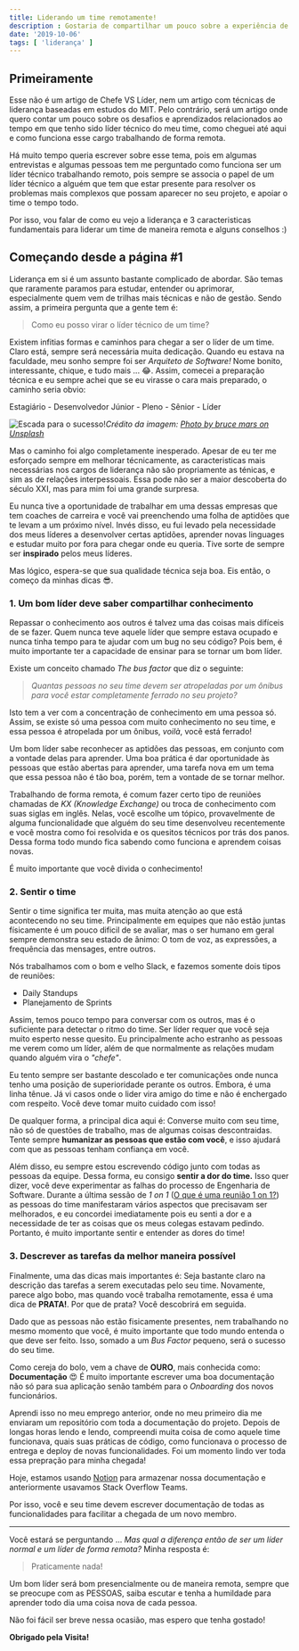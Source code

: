 ```yaml
---
title: Liderando um time remotamente!
description : Gostaria de compartilhar um pouco sobre a experiência de ser um líder técnico trabalhando remotamente.
date: '2019-10-06'
tags: [ 'liderança' ]
---
```


## Primeiramente

Esse não é um artigo de Chefe VS Líder, nem um artigo com técnicas de liderança baseadas em estudos do MIT.
Pelo contrário, será um artigo onde quero contar um pouco sobre os desafios e aprendizados relacionados ao tempo em que tenho sido líder técnico do meu time, como cheguei até aqui e como funciona esse cargo trabalhando de forma remota.

Há muito tempo queria escrever sobre esse tema, pois em algumas entrevistas e algumas pessoas tem me perguntado como funciona ser um líder técnico trabalhando remoto, pois sempre se associa o papel de um líder técnico a alguém que tem que estar presente para resolver os problemas mais complexos que possam aparecer no seu projeto, e apoiar o time o tempo todo.

Por isso, vou falar de como eu vejo a liderança e 3 caracteristicas fundamentais para liderar um time de maneira remota e alguns conselhos :)

## Começando desde a página #1

Liderança em si é um assunto bastante complicado de abordar. São temas que raramente paramos para estudar, entender ou aprimorar, especialmente quem vem de trilhas mais técnicas e não de gestão. Sendo assim, a primeira pergunta que a gente tem é:

> Como eu posso virar o líder técnico de um time?

Existem infitias formas e caminhos para chegar a ser o líder de um time. Claro está, sempre será necessária muita dedicação.
Quando eu estava na faculdade, meu sonho sempre foi ser *Arquiteto de Software!* Nome bonito, interessante, chique, e tudo mais ... 😂. Assim, comecei a preparação técnica e eu sempre achei que se eu virasse o cara mais preparado, o caminho seria obvio:

Estagiário - Desenvolvedor Júnior - Pleno - Sênior - Líder

![Escada para o sucesso!](assets/happiness.jpg)*Crédito da imagem: [Photo by bruce mars on Unsplash](https://unsplash.com/photos/AndE50aaHn4)*

Mas o caminho foi algo completamente inesperado. Apesar de eu ter me esforçado sempre em melhorar técnicamente, as caracteristicas mais necessárias nos cargos de liderança não são propriamente as ténicas, e sim as de relações interpessoais. Essa pode não ser a maior descoberta do século XXI, mas para mim foi uma grande surpresa.

Eu nunca tive a oportunidade de trabalhar em uma dessas empresas que tem coaches de carreira e você vai preenchendo uma folha de aptidões que te levam a um próximo nível. Invés disso, eu fui levado pela necessidade dos meus líderes a desenvolver certas aptidões, aprender novas linguages e estudar muito por fora para chegar onde eu queria. Tive sorte de sempre ser **inspirado** pelos meus líderes.

Mas lógico, espera-se que sua qualidade técnica seja boa. Eis então, o começo da minhas dicas 😎.

### 1. Um bom líder deve saber compartilhar conhecimento

Repassar o conhecimento aos outros é talvez uma das coisas mais difíceis de se fazer. Quem nunca teve aquele líder que sempre estava ocupado e nunca tinha tempo para te ajudar com um bug no seu código? Pois bem, é muito importante ter a capacidade de ensinar para se tornar um bom líder.

Existe um conceito chamado *The bus factor* que diz o seguinte:

> *Quantas pessoas no seu time devem ser atropeladas por um ônibus para você estar completamente ferrado no seu projeto?*

Isto tem a ver com a concentração de conhecimento em uma pessoa só. Assim, se existe só uma pessoa com muito conhecimento no seu time, e essa pessoa é atropelada por um ônibus, *voilà*, você está ferrado!

Um bom líder sabe reconhecer as aptidões das pessoas, em conjunto com a vontade delas para aprender. Uma boa prática é dar oportunidade às pessoas que estão abertas para aprender, uma tarefa nova em um tema que essa pessoa não é tão boa, porém, tem a vontade de se tornar melhor.

Trabalhando de forma remota, é comum fazer certo tipo de reuniões chamadas de *KX (Knowledge Exchange)* ou troca de conhecimento com suas siglas em inglês. Nelas, você escolhe um tópico, provavelmente de alguma funcionalidade que alguém do seu time desenvolveu recentemente e você mostra como foi resolvida e os quesitos técnicos por trás dos panos. Dessa forma todo mundo fica sabendo como funciona e aprendem coisas novas.

É muito importante que você divida o conhecimento!

### 2. Sentir o time

Sentir o time significa ter muita, mas muita atenção ao que está acontecendo no seu time. Principalmente em equipes que não estão juntas físicamente é um pouco dificil de se avaliar, mas o ser humano em geral sempre demonstra seu estado de ânimo: O tom de voz, as expressões, a frequência das mensages, entre outros.

Nós trabalhamos com o bom e velho Slack, e fazemos somente dois tipos de reuniões:

- Daily Standups
- Planejamento de Sprints

Assim, temos pouco tempo para conversar com os outros, mas é o suficiente para detectar o ritmo do time.
Ser líder requer que você seja muito esperto nesse quesito. Eu principalmente acho estranho as pessoas me verem como um líder, além de que normalmente as relações mudam quando alguém vira o *"chefe"*.

Eu tento sempre ser bastante descolado e ter comunicações onde nunca tenho uma posição de superioridade perante os outros. Embora, é uma linha tênue. Já vi casos onde o lider vira amigo do time e não é enchergado com respeito. Você deve tomar muito cuidado com isso!

De qualquer forma, a principal dica aqui é: Converse muito com seu time, não só de questões de trabalho, mas de algumas coisas descontraidas. Tente sempre **humanizar as pessoas que estão com você**, e isso ajudará com que as pessoas tenham confiança em você.

Além disso, eu sempre estou escrevendo código junto com todas as pessoas da equipe. Dessa forma, eu consigo **sentir a dor do time.** Isso quer dizer, você deve experimentar as falhas do processo de Engenharia de Software. Durante a última sessão de *1 on 1* ([O que é uma reunião 1 on 1?](https://qulture.rocks/blog/como-fazer-uma-one-on-one-e-por-que/)) as pessoas do time manifestaram vários aspectos que precisavam ser melhorados, e eu concordei imediatamente pois eu senti a dor e a necessidade de ter as coisas que os meus colegas estavam pedindo. Portanto, é muito importante sentir e entender as dores do time!

### 3. Descrever as tarefas da melhor maneira possível

Finalmente, uma das dicas mais importantes é: Seja bastante claro na descrição das tarefas a serem executadas pelo seu time.
Novamente, parece algo bobo, mas quando você trabalha remotamente, essa é uma dica de **PRATA!**. Por que de prata? Você descobrirá em seguida.

Dado que as pessoas não estão fisicamente presentes, nem trabalhando no mesmo momento que você, é muito importante que todo mundo entenda o que deve ser feito. Isso, somado a um *Bus Factor* pequeno, será o sucesso do seu time.

Como cereja do bolo, vem a chave de **OURO**, mais conhecida como: **Documentação** 😍
É muito importante escrever uma boa documentação não só para sua aplicação senão também para o *Onboarding* dos novos funcionários.

Aprendi isso no meu emprego anterior, onde no meu primeiro dia me enviaram um repositório com toda a documentação do projeto. Depois de longas horas lendo e lendo, compreendi muita coisa de como aquele time funcionava, quais suas práticas de código, como funcionava o processo de entrega e deploy de novas funcionalidades. Foi um momento lindo ver toda essa prepração para minha chegada!

Hoje, estamos usando [Notion](https://www.notion.so/) para armazenar nossa documentação e anteriormente usavamos Stack Overflow Teams.

Por isso, você e seu time devem escrever documentação de todas as funcionalidades para facilitar a chegada de um novo membro.

---

Você estará se perguntando ... *Mas qual a diferença então de ser um líder normal e um líder de forma remota?*
Minha resposta é:

> Praticamente nada!

Um bom líder será bom presencialmente ou de maneira remota, sempre que se preocupe com as PESSOAS, saiba escutar e tenha a humildade para aprender todo dia uma coisa nova de cada pessoa.

Não foi fácil ser breve nessa ocasião, mas espero que tenha gostado!

**Obrigado pela Visita!**